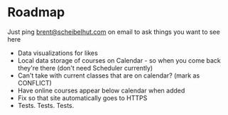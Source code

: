 # Roadmap

Just ping brent@scheibelhut.com on email to ask things you want to see here

- Data visualizations for likes
- Local data storage of courses on Calendar - so when you come back they're there (don't need Scheduler currently)
- Can't take with current classes that are on calendar? (mark as CONFLICT)
- Have online courses appear below calendar when added
- Fix so that site automatically goes to HTTPS
- Tests. Tests. Tests.